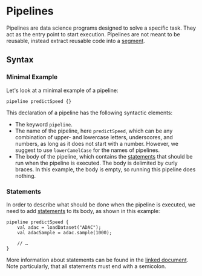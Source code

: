 # Pipelines

Pipelines are data science programs designed to solve a specific task. They act as the entry point to start execution. Pipelines are not meant to be reusable, instead extract reusable code into a [segment][segments].

## Syntax

### Minimal Example

Let's look at a minimal example of a pipeline:

```sds
pipeline predictSpeed {}
```

This declaration of a pipeline has the following syntactic elements:

- The keyword `pipeline`.
- The name of the pipeline, here `predictSpeed`, which can be any combination of upper- and lowercase letters, underscores, and numbers, as long as it does not start with a number. However, we suggest to use `lowerCamelCase` for the names of pipelines.
- The body of the pipeline, which contains the [statements][statements] that should be run when the pipeline is executed. The body is delimited by curly braces. In this example, the body is empty, so running this pipeline does nothing.

### Statements

In order to describe what should be done when the pipeline is executed, we need to add [statements][statements] to its body, as shown in this example:

```sds
pipeline predictSpeed {
    val adac = loadDataset("ADAC");
    val adacSample = adac.sample(1000);

    // …
}
```

More information about statements can be found in the [linked document][statements]. Note particularly, that all statements must end with a semicolon.

[segments]: segments.md
[statements]: statements.md

